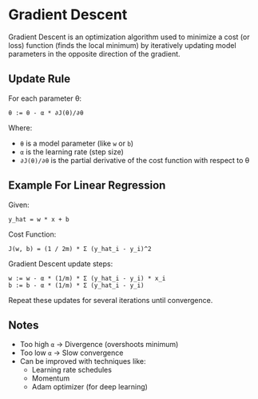 # Gradient Descent

Gradient Descent is an optimization algorithm used to minimize a cost (or loss) function (finds the local minimum) by iteratively updating model parameters in the opposite direction of the gradient.


## Update Rule

For each parameter θ:

    θ := θ - α * ∂J(θ)/∂θ

Where:
- `θ` is a model parameter (like `w` or `b`)
- `α` is the learning rate (step size)
- `∂J(θ)/∂θ` is the partial derivative of the cost function with respect to θ


## Example For Linear Regression

Given:

    y_hat = w * x + b

Cost Function:

    J(w, b) = (1 / 2m) * Σ (y_hat_i - y_i)^2

Gradient Descent update steps:

    w := w - α * (1/m) * Σ (y_hat_i - y_i) * x_i  
    b := b - α * (1/m) * Σ (y_hat_i - y_i)

Repeat these updates for several iterations until convergence.


## Notes

- Too high `α` → Divergence (overshoots minimum)
- Too low `α` → Slow convergence
- Can be improved with techniques like:
  - Learning rate schedules
  - Momentum
  - Adam optimizer (for deep learning)